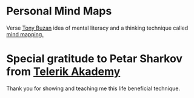 # Personal Mind Maps
Verse <a href="https://en.wikipedia.org/wiki/Tony_Buzan">Tony Buzan</a> idea of mental literacy and a thinking technique called <a href="https://en.wikipedia.org/wiki/Mind_map">mind mapping.</a>

# Special gratitude to Petar Sharkov from <a href="http://telerikacademy.com/">Telerik Akademy</a>  
Thank you for showing and teaching me this life beneficial technique.
